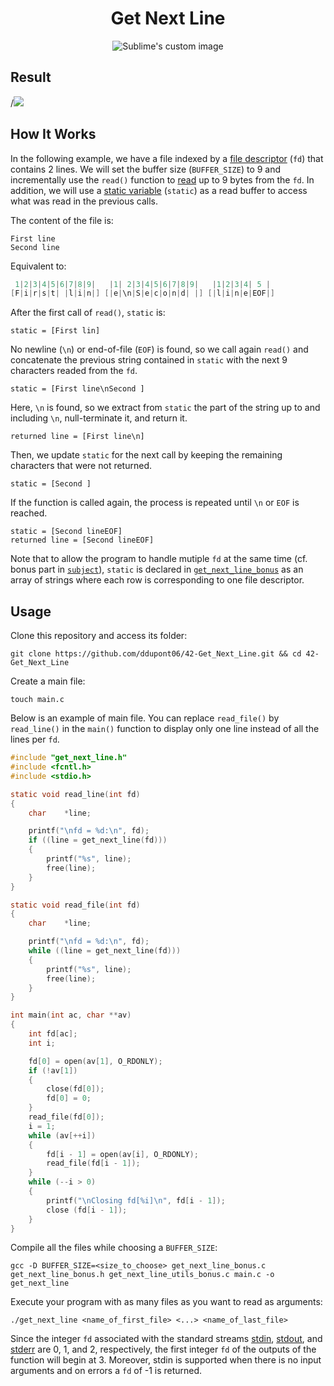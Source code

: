 <h1 align="center">
	Get Next Line
</h1>

<p align="center">
	<img src="https://user-images.githubusercontent.com/91064070/147373286-a6039361-2208-431a-9625-384bf44a64d9.png?raw=true" alt="Sublime's custom image"/>
</p>

## Result

/![](result.png)

## How It Works

In the following example, we have a file indexed by a [file descriptor](https://en.wikipedia.org/wiki/File_descriptor) (`fd`) that contains 2 lines. We will set the buffer size (`BUFFER_SIZE`) to 9 and incrementally use the `read()` function to [read](https://man7.org/linux/man-pages/man2/read.2.html) up to 9 bytes from the `fd`. In addition, we will use a [static variable](https://en.wikipedia.org/wiki/Static_variable) (`static`) as a read buffer to access what was read in the previous calls.

The content of the file is:

```
First line
Second line
```

Equivalent to:

```c
 1|2|3|4|5|6|7|8|9|   |1| 2|3|4|5|6|7|8|9|   |1|2|3|4| 5 |
[F|i|r|s|t| |l|i|n|] [|e|\n|S|e|c|o|n|d| |] [|l|i|n|e|EOF|]
```

After the first call of `read()`, `static` is:

```
static = [First lin]
```

No newline (`\n`) or end-of-file (`EOF`) is found, so we call again `read()` and concatenate the previous string contained in `static` with the next 9 characters readed from the `fd`.

```
static = [First line\nSecond ]
```

Here, `\n` is found, so we extract from `static` the part of the string up to and including `\n`, null-terminate it, and return it.

```
returned line = [First line\n]
```

Then, we update `static` for the next call by keeping the remaining characters that were not returned.

```
static = [Second ]
```

If the function is called again, the process is repeated until `\n` or `EOF` is reached.

```
static = [Second lineEOF]
returned line = [Second lineEOF]
```

Note that to allow the program to handle mutiple `fd` at the same time (cf. bonus part in [`subject`](Get_Next_Line.pdf)), `static` is declared in [`get_next_line_bonus`](get_next_line_bonus.c) as an array of strings where each row is corresponding to one file descriptor.

## Usage

Clone this repository and access its folder:

```shell
git clone https://github.com/ddupont06/42-Get_Next_Line.git && cd 42-Get_Next_Line
```

Create a main file:

```shell
touch main.c
```

Below is an example of main file. You can replace `read_file()` by `read_line()` in the `main()` function to display only one line instead of all the lines per `fd`. 

```C
#include "get_next_line.h"
#include <fcntl.h>
#include <stdio.h>

static void	read_line(int fd)
{
	char	*line;

	printf("\nfd = %d:\n", fd);
	if ((line = get_next_line(fd)))
	{
		printf("%s", line);
		free(line);
	}
}

static void	read_file(int fd)
{
	char	*line;

	printf("\nfd = %d:\n", fd);
	while ((line = get_next_line(fd)))
	{
		printf("%s", line);
		free(line);
	}
}

int	main(int ac, char **av)
{
	int	fd[ac];
	int	i;

	fd[0] = open(av[1], O_RDONLY);
	if (!av[1])
	{	
		close(fd[0]);
		fd[0] = 0;
	}
	read_file(fd[0]);
	i = 1;
	while (av[++i])
	{
		fd[i - 1] = open(av[i], O_RDONLY);
		read_file(fd[i - 1]);
	}
	while (--i > 0)
	{
		printf("\nClosing fd[%i]\n", fd[i - 1]);
		close (fd[i - 1]);
	}
}
```

Compile all the files while choosing a `BUFFER_SIZE`:

```shell
gcc -D BUFFER_SIZE=<size_to_choose> get_next_line_bonus.c get_next_line_bonus.h get_next_line_utils_bonus.c main.c -o get_next_line
```

Execute your program with as many files as you want to read as arguments:

```shell
./get_next_line <name_of_first_file> <...> <name_of_last_file>
```

Since the integer `fd` associated with the standard streams [stdin](https://en.wikipedia.org/wiki/Standard_streams#Standard_input_(stdin)), [stdout](https://en.wikipedia.org/wiki/Standard_streams#Standard_output_(stdout)), and [stderr](https://en.wikipedia.org/wiki/Standard_streams#Standard_error_(stderr)) are 0, 1, and 2, respectively, the first integer `fd` of the outputs of the function will begin at 3. Moreover, stdin is supported when there is no input arguments and on errors a `fd` of -1 is returned.

